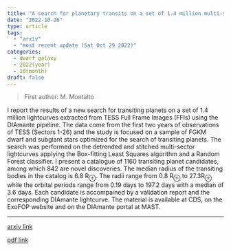 ```yaml
---
title: "A search for planetary transits on a set of 1.4 million multi-sector DIAmante lightcurves"
date: "2022-10-26"
type: article
tags:
  - "arxiv"
  - "most recent update (Sat Oct 29 2022)"
categories:
  - dwarf galaxy
  - 2022(year)
  - 10(month)
draft: false
---
```


> First author: M. Montalto

 I report the results of a new search for transiting planets on a set of 1.4
million lightcurves extracted from TESS Full Frame Images (FFIs) using the
DIAmante pipeline. The data come from the first two years of observations of
TESS (Sectors 1-26) and the study is focused on a sample of FGKM dwarf and
subgiant stars optimized for the search of transiting planets. The search was
performed on the detrended and stitched multi-sector lightcurves applying the
Box-fitting Least Squares algorithm and a Random Forest classifier. I present a
catalogue of 1160 transiting planet candidates, among which 842 are novel
discoveries. The median radius of the transiting bodies in the catalog is 6.8
R$_{\oplus}$. The radii range from 0.8 R$_{\oplus}$ to 27.3R$_{\oplus}$ while
the orbital periods range from 0.19 days to 197.2 days with a median of 3.6
days. Each candidate is accompained by a validation report and the
corresponding DIAmante lightcurve. The material is available at CDS, on the
ExoFOP website and on the DIAmante portal at MAST.

---
[arxiv link](http://arxiv.org/abs/2210.14559v1)

[pdf link](http://arxiv.org/pdf/2210.14559v1)